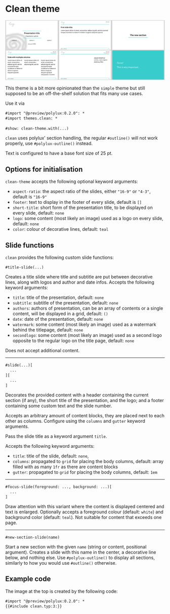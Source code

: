 # Clean theme

![clean](clean.png)

This theme is a bit more opinionated than the `simple` theme but still supposed
to be an off-the-shelf solution that fits many use cases.

Use it via
```typ
#import "@preview/polylux:0.2.0": *
#import themes.clean: *

#show: clean-theme.with(...)
```

`clean` uses polylux' section handling, the regular `#outline()` will not work
properly, use `#polylux-outline()` instead.

Text is configured to have a base font size of 25 pt.

## Options for initialisation
`clean-theme` accepts the following optional keyword arguments:

- `aspect-ratio`: the aspect ratio of the slides, either `"16-9"` or `"4-3"`,
  default is `"16-9"`
- `footer`: text to display in the footer of every slide, default is `[]`
- `short-title`: short form of the presentation title, to be displayed on every
  slide, default: `none`
- `logo`: some content (most likely an image) used as a logo on every slide,
  default: `none`
- `color`: colour of decorative lines, default: `teal`

## Slide functions
`clean` provides the following custom slide functions:

```typ
#title-slide(...)
```
Creates a title slide where title and subtitle are put between decorative lines,
along with logos and author and date infos.
Accepts the following keyword arguments:
- `title`: title of the presentation, default: `none`
- `subtitle`: subtitle of the presentation, default: `none`
- `authors`: authors of presentation, can be an array of contents or a single
  content, will be displayed in a grid, default: `()`
- `date`: date of the presentation, default: `none`
- `watermark`: some content (most likely an image) used as a watermark behind
  the titlepage, default: `none`
- `secondlogo`: some content (most likely an image) used as a second logo opposite
  to the regular logo on the title page, default: `none`

Does not accept additional content.

---

```typ
#slide(...)[
  ...
][
  ...
]
```
Decorates the provided content with a header containing the current section (if
any), the short title of the presentation, and the logo; and a footer containing
some custom text and the slide number.

Accepts an arbitrary amount of content blocks, they are placed next to each other
as columns.
Configure using the `columns` and `gutter` keyword arguments. 

Pass the slide title as a keyword argument `title`.

Accepts the following keyword arguments:
- `title`: title of the slide, default: `none`,
- `columns`: propagated to `grid` for placing the body columns, default: array
  filled with as many `1fr` as there are content blocks
- `gutter`: propagated to `grid` for placing the body columns, default: `1em`

---

```typ
#focus-slide(foreground: ..., background: ...)[
  ...
]
```
Draw attention with this variant where the content is displayed centered and text
is enlarged.
Optionally accepts a foreground colour (default: `white`) and background color
(default: `teal`).
Not suitable for content that exceeds one page.

---

```typ
#new-section-slide(name)
```
Start a new section with the given `name` (string or content, positional argument).
Creates a slide with this name in the center, a decorative line below, and
nothing else.
Use `#polylux-outline()` to display all sections, similarly to how you would use
`#outline()` otherwise.


## Example code
The image at the top is created by the following code:
```typ
#import "@preview/polylux:0.2.0": *
{{#include clean.typ:3:}}
```
